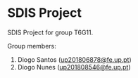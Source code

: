 # SDIS Project

SDIS Project for group T6G11.

Group members:

1. Diogo Santos (up201806878@fe.up.pt)
2. Diogo Nunes (up201808546@fe.up.pt)
